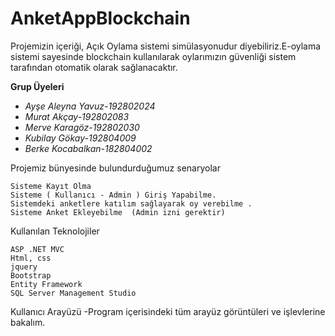 # AnketAppBlockchain

Projemizin içeriği, Açık Oylama sistemi simülasyonudur diyebiliriz.E-oylama sistemi sayesinde blockchain kullanılarak oylarımızın güvenliği sistem tarafından otomatik olarak sağlanacaktır.

**Grup Üyeleri**
- *Ayşe Aleyna Yavuz-192802024*
- *Murat Akçay-192802083*
- *Merve Karagöz-192802030*
- *Kubilay Gökay-192804009*
- *Berke Kocabalkan-182804002*


Projemiz bünyesinde bulundurduğumuz senaryolar 
```
Sisteme Kayıt Olma
Sisteme ( Kullanıcı - Admin ) Giriş Yapabilme.
Sistemdeki anketlere katılım sağlayarak oy verebilme .
Sisteme Anket Ekleyebilme  (Admin izni gerektir)
```

Kullanılan Teknolojiler
```
ASP .NET MVC
Html, css
jquery
Bootstrap
Entity Framework
SQL Server Management Studio
```
Kullanıcı Arayüzü
-Program içerisindeki tüm arayüz görüntüleri ve işlevlerine bakalım.





